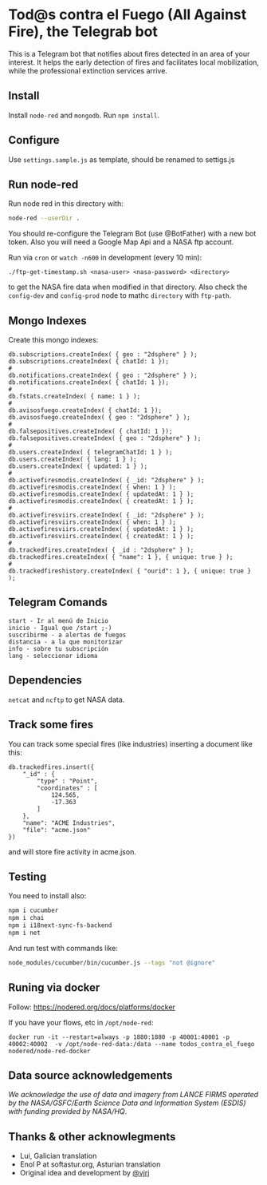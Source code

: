 # Tod@s contra el Fuego (All Against Fire), the Telegrab bot

This is a Telegram bot that notifies about fires detected in an area of your interest. It helps the early detection of fires and facilitates local mobilization, while the professional extinction services arrive.

## Install

Install `node-red` and `mongodb`. Run `npm install`.

## Configure

Use `settings.sample.js` as template, should be renamed to settigs.js

## Run node-red

Run node red in this directory with:

```bash
node-red --userDir .
```
You should re-configure the Telegram Bot (use @BotFather) with a new bot token. Also you will need a Google Map Api and a NASA ftp account.

Run via `cron` or `watch -n600` in development (every 10 min):
```
./ftp-get-timestamp.sh <nasa-user> <nasa-password> <directory>
```
to get the NASA fire data when modified in that directory. Also check the `config-dev` and `config-prod` node to mathc `directory` with `ftp-path`.

## Mongo Indexes

Create this mongo indexes:

```mongodb
db.subscriptions.createIndex( { geo : "2dsphere" } );
db.subscriptions.createIndex( { chatId: 1 });
#
db.notifications.createIndex( { geo : "2dsphere" } );
db.notifications.createIndex( { chatId: 1 });
#
db.fstats.createIndex( { name: 1 } );
#
db.avisosfuego.createIndex( { chatId: 1 });
db.avisosfuego.createIndex( { geo : "2dsphere" } );
#
db.falsepositives.createIndex( { chatId: 1 });
db.falsepositives.createIndex( { geo : "2dsphere" } );
#
db.users.createIndex( { telegramChatId: 1 } );
db.users.createIndex( { lang: 1 } );
db.users.createIndex( { updated: 1 } );
#
db.activefiresmodis.createIndex( { _id: "2dsphere" } );
db.activefiresmodis.createIndex( { when: 1 } );
db.activefiresmodis.createIndex( { updatedAt: 1 } );
db.activefiresmodis.createIndex( { createdAt: 1 } );
#
db.activefiresviirs.createIndex( { _id: "2dsphere" } );
db.activefiresviirs.createIndex( { when: 1 } );
db.activefiresviirs.createIndex( { updatedAt: 1 } );
db.activefiresviirs.createIndex( { createdAt: 1 } );
#
db.trackedfires.createIndex( { _id : "2dsphere" } );
db.trackedfires.createIndex( { "name": 1 }, { unique: true } );
#
db.trackedfireshistory.createIndex( { "ourid": 1 }, { unique: true } );
```

## Telegram Comands

```
start - Ir al menú de Inicio
inicio - Igual que /start ;-)
suscribirme - a alertas de fuegos
distancia - a la que monitorizar
info - sobre tu subscripción
lang - seleccionar idioma
```

## Dependencies

`netcat` and `ncftp` to get NASA data.

## Track some fires

You can track some special fires (like industries) inserting a document like this:
```
db.trackedfires.insert({
    "_id" : {
        "type" : "Point",
        "coordinates" : [
            124.565,
            -17.363
        ]
    },
    "name": "ACME Industries",
    "file": "acme.json"
})
```
and will store fire activity in acme.json.

## Testing

You need to install also:

```bash
npm i cucumber
npm i chai
npm i i18next-sync-fs-backend
npm i net
```

And run test with commands like:
```bash
node_modules/cucumber/bin/cucumber.js --tags "not @ignore"
```
## Runing via docker

Follow: https://nodered.org/docs/platforms/docker

If you have your flows, etc in `/opt/node-red`:

```
docker run -it --restart=always -p 1880:1880 -p 40001:40001 -p 40002:40002  -v /opt/node-red-data:/data --name todos_contra_el_fuego nodered/node-red-docker
```

## Data source acknowledgements

*We acknowledge the use of data and imagery from LANCE FIRMS operated by the NASA/GSFC/Earth Science Data and Information System (ESDIS) with funding provided by NASA/HQ*.

## Thanks & other acknowlegments

- Lui, Galician translation
- Enol P at softastur.org, Asturian translation
- Original idea and development by [@vjrj](https://github.com/vjrj)
